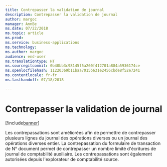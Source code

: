 ```yaml
---
title: Contrepasser la validation de journal
description: Contrepasser la validation de journal
author: margoc
manager: AnnBe
ms.date: 07/22/2018
ms.topic: article
ms.prod: 
ms.service: business-applications
ms.technology: 
ms.author: margoc
audience: end-user
ms.translationtype: HT
ms.sourcegitcommit: 0b40bb3c98145f5a260f412701a884a5936174ce
ms.openlocfilehash: 11220369b11baa7015b631e2456cbde8f52e7241
ms.contentlocale: fr-fr
ms.lasthandoff: 07/18/2018

---
```

#  <a name="reverse-journal-posting"></a>Contrepasser la validation de journal

[!include[banner](../../includes/banner.md)]

Les contrepassations sont améliorées afin de permettre de contrepasser plusieurs lignes du journal des opérations diverses ou un journal des opérations diverses entier. La contrepassation du formulaire de transaction de N° document permet de contrepasser un nombre limité d'écritures de journal de comptabilité auxiliaire. Les contrepassations sont également autorisées depuis l'explorateur de comptabilité source.
